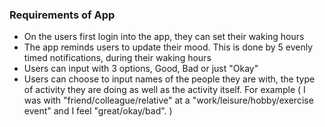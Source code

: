 ### Requirements of App

- On the users first login into the app, they can set their waking hours
- The app reminds users to update their mood. This is done by 5 evenly timed notifications, during their waking hours
- Users can input with 3 options, Good, Bad or just "Okay"
- Users can choose to input names of the people they are with, the type of activity they are doing as well as the activity itself. For example
( I was with "friend/colleague/relative" at a "work/leisure/hobby/exercise event" and I feel "great/okay/bad". )    

